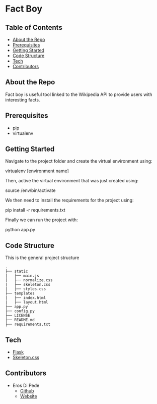 # Fact Boy

## Table of Contents
- [About the Repo](#about-the-repo)
- [Prerequisites](#prerequisites)
- [Getting Started](#getting-started)
- [Code Structure](#code-structure)
- [Tech](#tech)
- [Contributors](#contributors)

## About the Repo
Fact boy is useful tool linked to the Wikipedia API to provide users with interesting facts.

## Prerequisites
- pip
- virtualenv

## Getting Started
Navigate to the project folder and create the virtual environment using:

virtualenv [environment name]

Then, active the virtual environment that was just created using:

source /env/bin/activate

We then need to install the requirements for the project using:

pip install -r requirements.txt

Finally we can run the project with:

python app.py

## Code Structure
This is the general project structure
```
.
├── static
|   ├── main.js
|   ├── normalize.css
|   ├── skeleton.css
|   ├── styles.css
├── templates
|   ├── index.html
|   ├── layout.html
├── app.py
├── config.py
├── LICENSE
├── README.md
├── requirements.txt

```

## Tech
- [Flask](https://github.com/pallets/flask)
- [Skeleton.css](http://getskeleton.com/)

## Contributors
- Eros Di Pede
  + [Github](https://github.com/ForkBombGIT)
  + [Website](https://erosdipede.me/)
